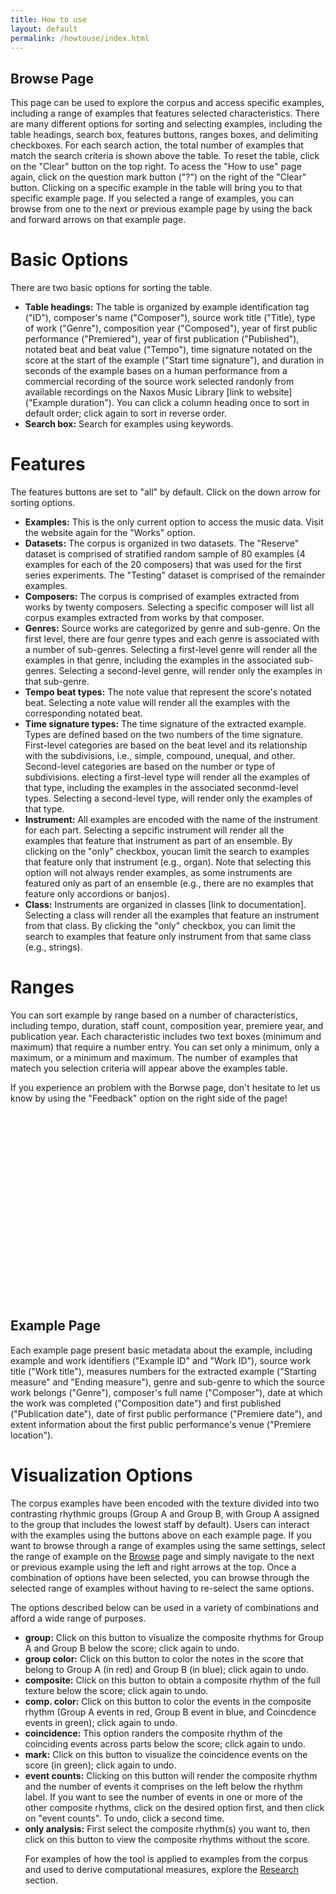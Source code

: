 ```yaml
---
title: How to use
layout: default
permalink: /howtouse/index.html
---
```


## Browse Page

This page can be used to explore the corpus and access specific examples, including a range of examples that features selected characteristics. There are many different options for sorting and selecting examples, including the table headings, search box, features buttons, ranges boxes, and delimiting checkboxes. For each search action, the total number of examples that match the search criteria is shown above the table. To reset the table, click on the "Clear" button on the top right. To acess the "How to use" page again, click on the question mark button ("?") on the right of the "Clear" button. Clicking on a specific example in the table will bring you to that specific example page. If you selected a range of examples, you can browse from one to the next or previous example page by using the back and forward arrows on that example page.

# Basic Options

There are two basic options for sorting the table.

<ul><li><b>Table headings:</b> The table is organized by example identification tag ("ID"), composer's name ("Composer"), source work title ("Title), type of work ("Genre"), composition year ("Composed"), year of first public performance ("Premiered"), year of first publication ("Published"), notated beat and beat value ("Tempo"), time signature notated on the score at the start of the example ("Start time signature"), and duration in seconds of the example bases on a human performance from a commercial recording of the source work selected randonly from available recordings on the Naxos Music Library [link to website] ("Example duration"). You can click a column heading once to sort in default order; click again to sort in reverse order.</li>

<li><b>Search box:</b> Search for examples using keywords.</li></ul>

# Features

The features buttons are set to "all" by default. Click on the down arrow for sorting options.

<ul><li><b>Examples:</b> This is the only current option to access the music data. Visit the website again for the "Works" option.</li>

<li><b>Datasets:</b> The corpus is organized in two datasets. The "Reserve" dataset is comprised of stratified random sample of 80 examples (4 examples for each of the 20 composers) that was used for the first series experiments. The "Testing" dataset is comprised of the remainder examples.</li>

<li><b>Composers:</b> The corpus is comprised of examples extracted from works by twenty composers. Selecting a specific composer will list all corpus examples extracted from works by that composer.</li>

<li><b>Genres:</b> Source works are categorized by genre and sub-genre. On the first level, there are four genre types and each genre is associated with a number of sub-genres. Selecting a first-level genre will render all the examples in that genre, including the examples in the associated sub-genres. Selecting a second-level genre, will render only the examples in that sub-genre.</li>

<li><b>Tempo beat types:</b> The note value that represent the score's notated beat. Selecting a note value will render all the examples with the corresponding notated beat.</li>

<li><b>Time signature types:</b> The time signature of the extracted example. Types are defined based on the two numbers of the time signature. First-level categories are based on the beat level and its relationship with the subdivisions, i.e., simple, compound, unequal, and other. Second-level categories are based on the number or type of subdivisions. electing a first-level type will render all the examples of that type, including the examples in the associated seconmd-level types. Selecting a second-level type, will render only the examples of that type.</li>

<li><b>Instrument:</b> All examples are encoded with the name of the instrument for each part. Selecting a sepcific instrument will render all the examples that feature that instrument as part of an ensemble. By clicking on the "only" checkbox, youcan limit the search to examples that feature only that instrument (e.g., organ). Note that selecting this option will not always render examples, as some instruments are featured only as part of an ensemble (e.g., there are no examples that feature only accordions or banjos).</li>

<li><b>Class:</b> Instruments are organized in classes [link to documentation]. Selecting a class will render all the examples that feature an instrument from that class. By clicking the "only" checkbox, you can limit the search to examples that feature only instrument from that same class (e.g., strings).</li></ul>

# Ranges

You can sort example by range based on a number of characteristics, including tempo, duration, staff count, composition year, premiere year, and publication year. Each characteristic includes two text boxes (minimum and maximum) that require a number entry. You can set only a minimum, only a maximum, or a minimum and maximum. The number of examples that matech you selection criteria will appear above the examples table.

If you experience an problem with the Borwse page, don't hesitate to let us know by using the "Feedback" option on the right side of the page!

<div style="height:300px"></div>

## Example Page

Each example page present basic metadata about the example, including example and work identifiers ("Example ID" and "Work ID"), source work title ("Work title"), measures numbers for the extracted example ("Starting measure" and "Ending measure"), genre and sub-genre to which the source work belongs ("Genre"), composer's full name ("Composer"), date at which the work was completed ("Composition date") and first published ("Publication date"), date of first public performance ("Premiere date"), and extent information about the first public performance's venue ("Premiere location").

# Visualization Options

The corpus examples have been encoded with the texture divided into two contrasting rhythmic groups (Group A and Group B, with Group A assigned to the group that includes the lowest staff by default). Users can interact with the examples using the buttons above on each example page. If you want to browse through a range of examples using the same settings, select the range of example on the <a href="https://maps.polyrhythm.humdrum.org/browse">Browse</a> page and simply navigate to the next or previous example using the left and right arrows at the top. Once a combination of options have been selected, you can browse through the selected range of examples without having to re-select the same options. 

The options described below can be used in a variety of combinations and afford a wide range of purposes.

<ul><li><b>group:</b> Click on this button to visualize the composite rhythms for Group A and Group B below the score; click again to undo.</li>

<li><b>group color:</b> Click on this button to color the notes in the score that belong to Group A (in red) and Group B (in blue); click again to undo.</li>
  
<li><b>composite:</b> Click on this button to obtain a composite rhythm of the full texture below the score; click again to undo.</li>

<li><b>comp. color:</b> Click on this button to color the events in the composite rhythm (Group A events in red, Group B event in blue, and Coincdence events in green); click again to undo.</li>

<li><b>coincidence:</b> This option randers the composite rhythm of the coinciding events across parts below the score; click again to undo.</li>

<li><b>mark:</b> Click on this button to visualize the coincidence events on the score (in green); click again to undo.</li>

<li><b>event counts:</b> Clicking on this button will render the composite rhythm and the number of events it comprises on the left below the rhythm label. If you want to see the number of events in one or more of the other composite rhythms, click on the desired option first, and then click on "event counts". To undo, click a second time.</li>

<li><b>only analysis:</b> First select the composite rhythm(s) you want to, then click on this button to view the composite rhythms without the score.</li>

For examples of how the tool is applied to examples from the corpus and used to derive computational measures, explore the <a href="https://polyrhythm.humdrum.org/research">Research</a> section.


